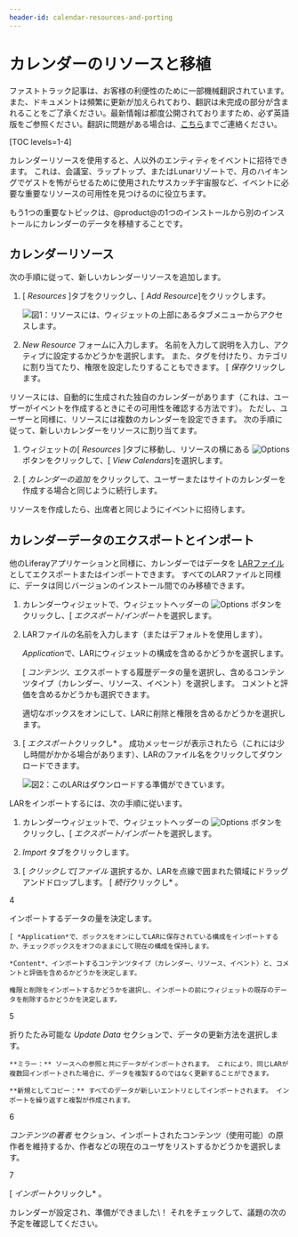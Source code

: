 ```yaml
---
header-id: calendar-resources-and-porting
---
```


# カレンダーのリソースと移植

<p class="alert alert-info"><span class="wysiwyg-color-blue120">ファストトラック記事は、お客様の利便性のために一部機械翻訳されています。また、ドキュメントは頻繁に更新が加えられており、翻訳は未完成の部分が含まれることをご了承ください。最新情報は都度公開されておりますため、必ず英語版をご参照ください。翻訳に問題がある場合は、<a href="mailto:support-content-jp@liferay.com">こちら</a>までご連絡ください。</span></p>

[TOC levels=1-4]

カレンダーリソースを使用すると、人以外のエンティティをイベントに招待できます。 これは、会議室、ラップトップ、またはLunarリゾートで、月のハイキングでゲストを怖がらせるために使用されたサスカッチ宇宙服など、イベントに必要な重要なリソースの可用性を見つけるのに役立ちます。

もう1つの重要なトピックは、@product@の1つのインストールから別のインストールにカレンダーのデータを移植することです。

## カレンダーリソース

次の手順に従って、新しいカレンダーリソースを追加します。

1.  [ *Resources* ]タブをクリックし、[ *Add Resource*]をクリックします。

    ![図1：リソースには、ウィジェットの上部にあるタブメニューからアクセスします。](../../images/calendar-resources.png)

2.  *New Resource* フォームに入力します。 名前を入力して説明を入力し、アクティブに設定するかどうかを選択します。 また、タグを付けたり、カテゴリに割り当てたり、権限を設定したりすることもできます。 [ *保存*クリックします。

リソースには、自動的に生成された独自のカレンダーがあります（これは、ユーザーがイベントを作成するときにその可用性を確認する方法です）。 ただし、ユーザーと同様に、リソースには複数のカレンダーを設定できます。 次の手順に従って、新しいカレンダーをリソースに割り当てます。

1.  ウィジェットの[ *Resources* ]タブに移動し、リソースの横にある ![Options](../../images/icon-actions.png) ボタンをクリックして、[ *View Calendars*]を選択します。

2.  [ *カレンダーの追加* をクリックして、ユーザーまたはサイトのカレンダーを作成する場合と同じように続行します。

リソースを作成したら、出席者と同じようにイベントに招待します。

## カレンダーデータのエクスポートとインポート

他のLiferayアプリケーションと同様に、カレンダーではデータを [LARファイル](/docs/7-1/user/-/knowledge_base/u/exporting-importing-widget-data)としてエクスポートまたはインポートできます。 すべてのLARファイルと同様に、データは同じバージョンのインストール間でのみ移植できます。

1.  カレンダーウィジェットで、ウィジェットヘッダーの ![Options](../../images/icon-app-options.png) ボタンをクリックし、[ *エクスポート/インポート*を選択します。

2.  LARファイルの名前を入力します（またはデフォルトを使用します）。

    *Application*で、LARにウィジェットの構成を含めるかどうかを選択します。

    [ *コンテンツ*、エクスポートする履歴データの量を選択し、含めるコンテンツタイプ（カレンダー、リソース、イベント）を選択します。 コメントと評価を含めるかどうかも選択できます。

    適切なボックスをオンにして、LARに削除と権限を含めるかどうかを選択します。

3.  [ *エクスポート*クリックし* 。 成功メッセージが表示されたら（これには少し時間がかかる場合があります）、LARのファイル名をクリックしてダウンロードできます。</p>

    ![図2：このLARはダウンロードする準備ができています。](../../images/calendar-lar.png)</li> </ol>

LARをインポートするには、次の手順に従います。

1.  カレンダーウィジェットで、ウィジェットヘッダーの ![Options](../../images/icon-app-options.png) ボタンをクリックし、[ *エクスポート/インポート*を選択します。

2.  *Import* タブをクリックします。

3.  [ *クリックして[ファイル* 選択するか、LARを点線で囲まれた領域にドラッグアンドドロップします。 [ *続行*クリックし* 。</p></li>

4

インポートするデータの量を決定します。

    [ *Application*で、ボックスをオンにしてLARに保存されている構成をインポートするか、チェックボックスをオフのままにして現在の構成を保持します。

    *Content*、インポートするコンテンツタイプ（カレンダー、リソース、イベント）と、コメントと評価を含めるかどうかを決定します。

    権限と削除をインポートするかどうかを選択し、インポートの前にウィジェットの既存のデータを削除するかどうかを決定します。

5

折りたたみ可能な *Update Data* セクションで、データの更新方法を選択します。

    **ミラー：** ソースへの参照と共にデータがインポートされます。 これにより、同じLARが複数回インポートされた場合に、データを複製するのではなく更新することができます。

    **新規としてコピー：** すべてのデータが新しいエントリとしてインポートされます。 インポートを繰り返すと複製が作成されます。

6

*コンテンツの著者* セクション、インポートされたコンテンツ（使用可能）の原作者を維持するか、作者などの現在のユーザをリストするかどうかを選択します。

7

[ *インポート*クリックし* 。</p></li> </ol>

カレンダーが設定され、準備ができました\！ それをチェックして、議題の次の予定を確認してください。
